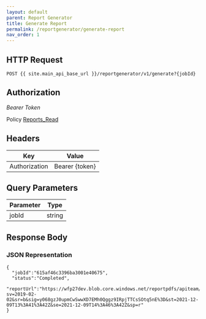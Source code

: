 ```yaml
---
layout: default
parent: Report Generator
title: Generate Report 
permalink: /reportgenerator/generate-report
nav_order: 1
---
```


## HTTP Request
```
POST {{ site.main_api_base_url }}/reportgenerator/v1/generate?{jobId}
```
## Authorization

*Bearer Token*

Policy
[Reports_Read]({{site.url}}{{site.baseurl}}/authentication/policies#reports_read)

## Headers

| Key     | Value        |
| ----------- | ----------- |
| Authorization | Bearer {token}      |

## Query Parameters

| Parameter   | Type        |
| ----------- | ----------- |
| jobId | string      |

## Response Body
### JSON Representation
```
{
  "jobId":"615af46c3396ba3001e40675",
  "status":"Completed",
  "reportUrl":"https://wfp27dev.blob.core.windows.net/reportpdfs/apiteam/615af46c3496ba0301c40675_5eb113b42faf0f254b192de7?sv=2019-02-02&sr=b&sig=y068gzJ0upmCwSwwXD7EMh0Qggz9IRpjTTCsSOtq5nE%3D&st=2021-12-09T13%3A41%3A42Z&se=2021-12-09T14%3A46%3A42Z&sp=r"
}

```
